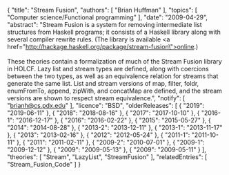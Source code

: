 {
    "title": "Stream Fusion",
    "authors": [
        "Brian Huffman"
    ],
    "topics": [
        "Computer science/Functional programming"
    ],
    "date": "2009-04-29",
    "abstract": "Stream Fusion is a system for removing intermediate list structures from Haskell programs; it consists of a Haskell library along with several compiler rewrite rules. (The library is available <a href=\"http://hackage.haskell.org/package/stream-fusion\">online</a>.)<br><br>These theories contain a formalization of much of the Stream Fusion library in HOLCF. Lazy list and stream types are defined, along with coercions between the two types, as well as an equivalence relation for streams that generate the same list. List and stream versions of map, filter, foldr, enumFromTo, append, zipWith, and concatMap are defined, and the stream versions are shown to respect stream equivalence.",
    "notify": [
        "brianh@cs.pdx.edu"
    ],
    "licence": "BSD",
    "olderReleases": [
        {
            "2019": "2019-06-11"
        },
        {
            "2018": "2018-08-16"
        },
        {
            "2017": "2017-10-10"
        },
        {
            "2016-1": "2016-12-17"
        },
        {
            "2016": "2016-02-22"
        },
        {
            "2015": "2015-05-27"
        },
        {
            "2014": "2014-08-28"
        },
        {
            "2013-2": "2013-12-11"
        },
        {
            "2013-1": "2013-11-17"
        },
        {
            "2013": "2013-02-16"
        },
        {
            "2012": "2012-05-24"
        },
        {
            "2011-1": "2011-10-11"
        },
        {
            "2011": "2011-02-11"
        },
        {
            "2009-2": "2010-07-01"
        },
        {
            "2009-1": "2009-12-12"
        },
        {
            "2009": "2009-05-13"
        },
        {
            "2009": "2009-05-11"
        }
    ],
    "theories": [
        "Stream",
        "LazyList",
        "StreamFusion"
    ],
    "relatedEntries": [
        "Stream_Fusion_Code"
    ]
}